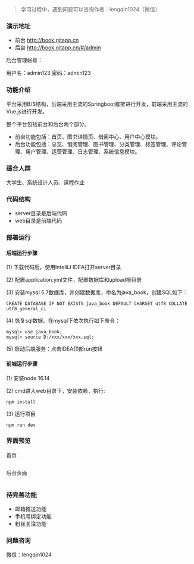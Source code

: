 > 学习过程中，遇到问题可以咨询作者：lengqin1024（微信）


### 演示地址

* 前台 http://book.gitapp.cn
* 后台 http://book.gitapp.cn/#/admin

后台管理帐号：

用户名：admin123
密码：admin123

### 功能介绍

平台采用B/S结构，后端采用主流的Springboot框架进行开发，前端采用主流的Vue.js进行开发。

整个平台包括前台和后台两个部分。

- 前台功能包括：首页、图书详情页、借阅中心、用户中心模块。
- 后台功能包括：总览、借阅管理、图书管理、分类管理、标签管理、评论管理、用户管理、运营管理、日志管理、系统信息模块。

### 适合人群

大学生、系统设计人员、课程作业


### 代码结构

- server目录是后端代码
- web目录是前端代码

### 部署运行

#### 后端运行步骤

(1) 下载代码后，使用IntelliJ IDEA打开server目录

(2) 配置application.yml文件，配置数据库和upload根目录

(3) 安装mysql 5.7数据库，并创建数据库，命名为java_book，创建SQL如下：
```
CREATE DATABASE IF NOT EXISTS java_book DEFAULT CHARSET utf8 COLLATE utf8_general_ci
```
(4) 恢复sql数据。在mysql下依次执行如下命令：

```
mysql> use java_book;
mysql> source D:/xxx/xxx/xxx.sql;
```

(5) 启动后端服务：点击IDEA顶部run按钮


#### 前端运行步骤

(1) 安装node 16.14

(2) cmd进入web目录下，安装依赖，执行:
```
npm install 
```
(3) 运行项目
```
npm run dev
```


### 界面预览

首页

![]()


后台页面

![]()



### 待完善功能

- 邮箱推送功能
- 手机号绑定功能
- 粉丝关注功能

### 问题咨询

微信：lengqin1024

